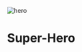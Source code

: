 ![hero](https://user-images.githubusercontent.com/66000826/203313988-e3c0cedb-cfa2-441a-9157-cd349c40bb87.PNG)
# Super-Hero
